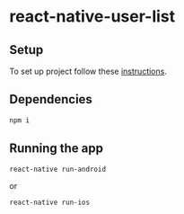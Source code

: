 # react-native-user-list

## Setup

To set up project follow these [instructions](https://facebook.github.io/react-native/docs/getting-started).

## Dependencies

```bash
npm i
```

## Running the app

```bash
react-native run-android
```

or

```bash
react-native run-ios
```
